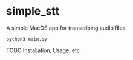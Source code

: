 # simple_stt

A simple MacOS app for transcribing audio files.

`python3 main.py`

TODO Installation, Usage, etc
